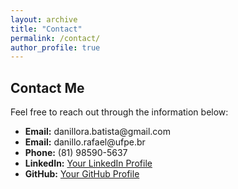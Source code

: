 ```yaml
---
layout: archive
title: "Contact"
permalink: /contact/
author_profile: true
---
```


<h2>Contact Me</h2>
<p>Feel free to reach out through the information below:</p>

<ul>
  <li><strong>Email:</strong> danillora.batista@gmail.com</li>
  <li><strong>Email:</strong> danillo.rafael@ufpe.br</li>
  <li><strong>Phone:</strong> (81) 98590-5637</li>
  <li><strong>LinkedIn:</strong> <a href="https://www.linkedin.com/in/danillo-rafael/" target="_blank">Your LinkedIn Profile</a></li>
  <li><strong>GitHub:</strong> <a href="https://github.com//Danillora" target="_blank">Your GitHub Profile</a></li>
</ul>